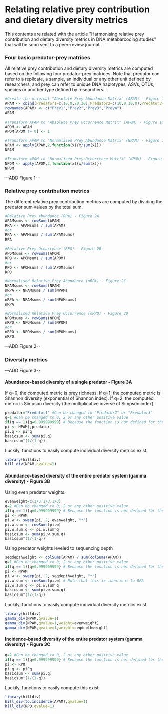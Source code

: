 
# Relating relative prey contribution and dietary diversity metrics

This contents are related with the article "Harmonising relative prey contribution and dietary diversity metrics in DNA metabarcoding studies" that will be soon sent to a peer-review journal.

### Four basic predator-prey matrices

All relative prey contribution and dietary diversity metrics are computed based on the following four predator-prey matrices. Note that predator can refer to a replicate, a sample, an individual or any other unit defined by researchers, and prey can refer to unique DNA haplotypes, ASVs, OTUs, species or another type defined by researchers.

````R
#Create the original "Absolute Prey Abundance Matrix" (APAM) - Figure 1A
APAM <- cbind(Predator1=c(10,0,20,30),Predator2=c(10,0,10,0),Predator3=c(20,25,20,5))
rownames(APAM) <- c("Prey1","Prey2","Prey3","Prey4")
APAM

#Transform APAM to "Absolute Prey Occurrence Matrix" (APOM) - Figure 1B
APOM <- APAM
APOM[APOM != 0] <- 1

#Transform APAM to "Normalised Prey Abundance Matrix" (NPAM) - Figure 1C
NPAM <- apply(APAM,2,function(x){x/sum(x)})
NPAM

#Transform APOM to "Normalised Prey Occurrence Matrix" (NPOM) - Figure 1D
NPOM <- apply(APOM,2,function(x){x/sum(x)})
NPOM
````

--ADD Figure 1--

### Relative prey contribution metrics

The different relative prey contribution metrics are computed by dividing the predator sum values by the total sum. 
````R
#Relative Prey Abundance (RPA) - Figure 2A
APAMsums <- rowSums(APAM)
RPA <- APAMsums / sum(APAM)
#or
RPA <- APAMsums / sum(APAMsums)
RPA

#Relative Prey Occurrence (RPO) - Figure 2B
APOMsums <- rowSums(APOM)
RPO <- APOMsums / sum(APOM)
#or
RPO <- APOMsums / sum(APOMsums)
RPO

#Normalised Relative Prey Abundance (nRPA) - Figure 2C
NPAMsums <- rowSums(NPAM)
nRPA <- NPAMsums / sum(NPAM)
#or
nRPA <- NPAMsums / sum(NPAMsums)
nRPA

#Normalised Relative Prey Occurrence (nRPO) - Figure 2D
NPOMsums <- rowSums(NPOM)
nRPO <- NPOMsums / sum(NPOM)
#or
nRPO <- NPOMsums / sum(NPOMsums)
nRPO
````

--ADD Figure 2--

### Diversity metrics

--ADD Figure 3--

#### Abundance-based diversity of a single predator - Figure 3A

If q=0, the computed metric is prey richness. If q=1, the computed metric is Shannon diversity (exponential of Shannon index). If q=2, the computed metric is Simpson diversity (the multiplicative inverse of Simpson index).

````R
predator="Predator1" #Can be changed to "Predator2" or "Predator3"
q=1 #Can be changed to 0, 2 or any other positive value
if(q == 1){q=0.999999999} # Because the function is not defined for the unity
pi <- NPAM[,predator]
pi.q <- pi^q
basicsum <- sum(pi.q)
basicsum^(1/(1-q))
````

Luckily, functions to easily compute individual diversity metrics exist.
````R
library(hilldiv)
hill_div(NPAM,qvalue=1)
````

####  Abundance-based diversity of the entire predator system (gamma diversity) - Figure 3B

Using even predator weights.
````R
evenweight=c(1/3,1/3,1/3)
q=2 #Can be changed to 0, 2 or any other positive value
if(q == 1){q=0.999999999} # Because the function is not defined for the unity
pi <- NPAM
pi.w <- sweep(pi, 2, evenweight, "*")
pi.w.sum <- rowSums(pi.w)
pi.w.sum.q <- pi.w.sum^q
basicsum <- sum(pi.w.sum.q)
basicsum^(1/(1-q))
````

Using predator weights leveled to sequencing depth
````R
seqdepthweight <- colSums(APAM) / sum(colSums(APAM))
q=1 #Can be changed to 0, 2 or any other positive value
if(q == 1){q=0.999999999} # Because the function is not defined for the unity
pi <- NPAM
pi.w <- sweep(pi, 2, seqdepthweight, "*")
pi.w.sum <- rowSums(pi.w) # Note that this is identical to RPA
pi.w.sum.q <- pi.w.sum^q
basicsum <- sum(pi.w.sum.q)
basicsum^(1/(1-q))
````

Luckily, functions to easily compute individual diversity metrics exist
````R
library(hilldiv)
gamma_div(NPAM,qvalue=1)
gamma_div(NPAM,qvalue=1,weight=evenweight)
gamma_div(NPAM,qvalue=1,weight=seqdepthweight)
````

#### Incidence-based diversity of the entire predator system (gamma diversity) - Figure 3C
````R
q=2 #Can be changed to 0, 2 or any other positive value
if(q == 1){q=0.999999999} # Because the function is not defined for the unity
pi <- RPO
pi.q <- pi^q
basicsum <- sum(pi.q)
basicsum^(1/(1-q))
````
Luckily, functions to easily compute this exist
````R
library(hilldiv)
hill_div(to.incidence(APAM),qvalue=1)
hill_div(RPO,qvalue=1)
````
